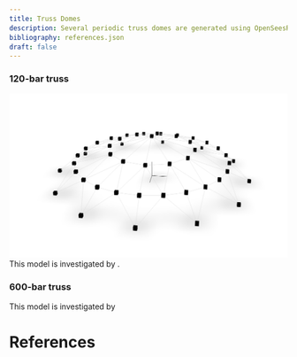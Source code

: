 ```yaml
---
title: Truss Domes
description: Several periodic truss domes are generated using OpenSeesRT.
bibliography: references.json
draft: false
---
```


### 120-bar truss

![alt text](dome120.png)
This model is investigated by <cite key="lieu2018adaptive"></cite>.


### 600-bar truss 
This model is investigated by <cite key="kaveh2022optimal"></cite>



# References

<div id="bibliography-list"></div>
